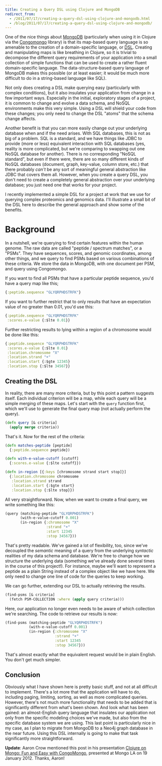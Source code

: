 ```yaml
---
title: Creating a Query DSL using Clojure and MongoDB
redirect_from:
  - /2011/07/17/creating-a-query-dsl-using-clojure-and-mongodb.html
  - /blog/2011/07/17/creating-a-query-dsl-using-clojure-and-mongodb/
---
```


One of the nice things about [MongoDB][] (particularly when using it in Clojure via the [Congomongo][] library) is that its map-based query language is so amenable to the creation of a domain-specific language, or [DSL][].   Creating and manipulating maps is like breathing in Clojure, so it is trivial to decompose the different query requirements of your application into a small collection of simple functions that can be used to create a rather fluent domain-specific language.  The data-structure-based query language of MongoDB makes this possible (or at least easier; it would be much more difficult to do in a string-based language like SQL).

Not only does creating a DSL make querying easy (particularly with complex conditions), but it also insulates your application from change in a few important ways.  Especially in the initial, exploratory stages of a project, it is common to change and evolve a data schema, and NoSQL environments make this very simple.  Using a DSL will shield your code from these changes; you only need to change the DSL "atoms" that the schema change affects.

Another benefit is that you can more easily change out your underlying database when and if the need arises.  With SQL databases, this is not as big of a problem.  SQL is a standard, and we have things like JDBC to provide (more or less) equivalent interaction with SQL databases (yes, reality is more complicated, but we're comparing to swapping out one NoSQL database for another).  There is no corresponding "NoSQL standard", but even if there were, there are so many different kinds of NoSQL databases (document, graph, key-value, column store, etc.) that there probably *can't* be any sort of meaningful general abstraction like JDBC that covers them all.  However, when you create a query DSL, you don't need to create a completely general abstraction over your underlying database; you just need one that works for your project.

I recently implemented a simple DSL for a project at work that we use for querying complex proteomics and genomics data.  I'll illustrate a small bit of the DSL here to describe the general approach and show some of the benefits.

# Background

In a nutshell, we're querying to find certain features within the human genome.  The raw data are called "peptide / spectrum matches", or a "PSMs".  They have sequences, scores, and genomic coordinates, among other things, and we query to find PSMs based on various combinations of these criteria.  We store the data in MongoDB, with one document per PSM, and query using Congomongo.

If you want to find all PSMs that have a particular peptide sequence, you'd have a query map like this;

``` clojure
{:peptide.sequence "GLYQRPHDSTRFK"}
```

If you want to further restrict that to only results that have an expectation value of no greater than 0.01, you'd use this:

``` clojure
{:peptide.sequence "GLYQRPHDSTRFK"
 :scores.e-value {:$lte 0.01}}
```

Further restricting results to lying within a region of a chromosome would be done like this:

``` clojure
{:peptide.sequence "GLYQRPHDSTRFK"
 :scores.e-value {:$lte 0.01}
 :location.chromosome "X"
 :location.strand "+"
 :location.start {:$gte 12345}
 :location.stop {:$lte 34567}}
```

## Creating the DSL

In reality, there are many more criteria, but by this point a pattern suggests itself.  Each individual criterion will be a map, while each query will be a simple merging of these maps.  Let's start with the `query` function first, which we'll use to generate the final query map (not actually perform the query).

``` clojure
(defn query [& criteria]
  (apply merge criteria))
```

That's it.  Now for the rest of the criteria:

``` clojure
(defn matches-peptide [peptide]
  {:peptide.sequence peptide})

(defn with-e-value-cutoff [cutoff]
  {:scores.e-value {:$lte cutoff}})

(defn in-region [{:keys [chromosome strand start stop]}]
  {:location.chromosome chromosome
   :location.strand strand
   :location.start {:$gte start}
   :location.stop {:$lte stop}})
```

All very straightforward.  Now, when we want to create a final query, we write something like this:

``` clojure
(query (matching-peptide "GLYQRPHDSTRFK")
       (with-e-value-cutoff 0.001)
       (in-region {:chromosome "X"
                   :strand "+"
                   :start 12345
                   :stop 34567}))
```

That's pretty readable.  We've gained a lot of flexibility, too, since we've decoupled the *semantic* meaning of a query from the underlying *syntactic* realities of my data schema and database.  We're free to change how we structure the underlying data (something we've already done several times in the course of this project!).  For instance, maybe we'll want to represent a peptide as a plain String instead of a complex object like we have here.  We only need to change one line of code for the queries to keep working.

We can go further, extending our DSL to actually retrieving the results.

``` clojure
(find-psms [& criteria]
  (fetch PSM-COLLECTION :where (apply query criteria)))
```

Here, our application no longer even needs to be aware of which collection we're searching.  The code to retrieve our results is now:

``` clojure
(find-psms (matching-peptide "GLYQRPHDSTRFK")
           (with-e-value-cutoff 0.001)
           (in-region {:chromosome "X"
                       :strand "+"
                       :start 12345
                       :stop 34567}))
```

That's almost exactly what the equivalent request would be in plain English.  You don't get much simpler.

## Conclusion

Obviously what I have shown here is pretty basic stuff, and not at all difficult to implement.  There's a lot more that the application will have to do, including paging, limiting, sorting, as well as more complicated queries.  However, there's not much more functionality that needs to be added that is significantly different from what's been shown.  And look what has been gained: an almost-English query language that insulates our application not only from the specific modeling choices we've made, but also from the specific database system we are using.  This last point is particularly nice in my case, as I plan to migrate from MongoDB to a Neo4j graph database in the near future.  Using this DSL internally is going to make that task significantly more straightforward.

**Update**: Aaron Crow mentioned this post in his presentation [Clojure on Mongo: Fun and Easy with CongoMongo](https://github.com/dirtyvagabond/mongola), presented at Mongo LA on 19 January 2012.  Thanks, Aaron!

[DSL]: http://en.wikipedia.org/wiki/Domain-specific_language
[MongoDB]: http://www.mongodb.org
[Congomongo]: https://github.com/aboekhoff/congomongo
